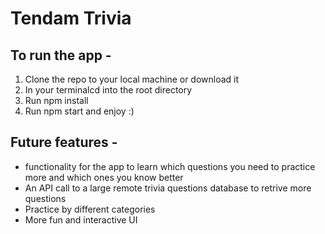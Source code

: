 # Tendam Trivia

## To run the app - 

1. Clone the repo to your local machine or download it
2. In your terminalcd into the root directory
3. Run npm install
4. Run npm start and enjoy :)

## Future features - 

* functionality for the app to learn which questions you need to practice more and which ones you know better
* An API call to a large remote trivia questions database to retrive more questions
* Practice by different categories
* More fun and interactive UI
